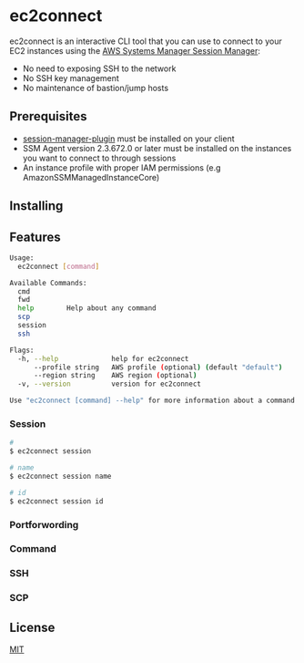 # ec2connect
ec2connect is an interactive CLI tool that you can use to connect to your EC2 instances using the [AWS Systems Manager Session Manager](https://docs.aws.amazon.com/systems-manager/latest/userguide/session-manager.html):
- No need to exposing SSH to the network
- No SSH key management
- No maintenance of bastion/jump hosts 

## Prerequisites
- [session-manager-plugin](https://docs.aws.amazon.com/systems-manager/latest/userguide/session-manager-working-with-install-plugin.html) must be installed on your client
- SSM Agent version 2.3.672.0 or later must be installed on the instances you want to connect to through sessions
- An instance profile with proper IAM permissions (e.g AmazonSSMManagedInstanceCore)

## Installing

## Features
```bash
Usage:
  ec2connect [command]

Available Commands:
  cmd
  fwd
  help        Help about any command
  scp
  session
  ssh

Flags:
  -h, --help             help for ec2connect
      --profile string   AWS profile (optional) (default "default")
      --region string    AWS region (optional)
  -v, --version          version for ec2connect

Use "ec2connect [command] --help" for more information about a command.
```

### Session
```bash
# 
$ ec2connect session

# name
$ ec2connect session name

# id
$ ec2connect session id
```

### Portforwording
### Command

### SSH

### SCP

## License
[MIT](LICENCE)